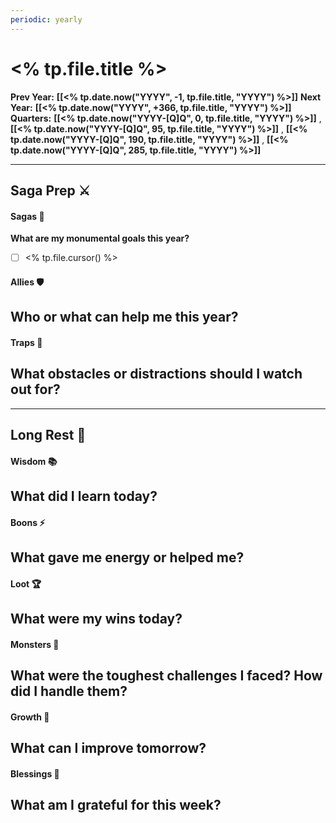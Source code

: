 ```yaml
---
periodic: yearly
---
```

# <% tp.file.title %>

**Prev Year:** **[[<% tp.date.now("YYYY", -1, tp.file.title, "YYYY") %>]]**
**Next Year:** **[[<% tp.date.now("YYYY", +366, tp.file.title, "YYYY") %>]]**
**Quarters:** **[[<% tp.date.now("YYYY-[Q]Q", 0, tp.file.title, "YYYY") %>]]** , **[[<% tp.date.now("YYYY-[Q]Q", 95, tp.file.title, "YYYY") %>]]** , **[[<% tp.date.now("YYYY-[Q]Q", 190, tp.file.title, "YYYY") %>]]** , **[[<% tp.date.now("YYYY-[Q]Q", 285, tp.file.title, "YYYY") %>]]** 
___
## Saga Prep ⚔️
#### Sagas 🏹
**What are my monumental goals this year?**
- [ ] <% tp.file.cursor() %>
#### Allies 🛡️
 **Who or what can help me this year?**  
- 
#### Traps 👹
**What obstacles or distractions should I watch out for?**  
- 

___
## Long Rest 🌙
#### Wisdom 📚
**What did I learn today?**  
- 
#### Boons ⚡
**What gave me energy or helped me?**  
- 
#### Loot 🏆
**What were my wins today?**  
- 
#### Monsters 🐉
**What were the toughest challenges I faced? How did I handle them?**  
- 
#### Growth 🌱
**What can I improve tomorrow?**  
- 
#### Blessings 🌟
**What am I grateful for this week?**  
- 
